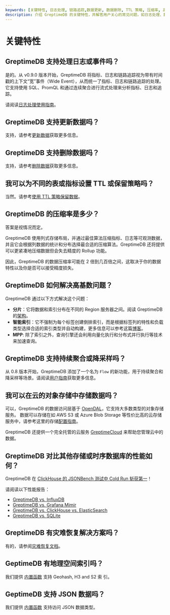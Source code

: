 ```yaml
---
keywords: [关键特性, 日志处理, 链路追踪,数据更新, 数据删除, TTL 策略, 压缩率, 高基数问题, 持续聚合, 云存储, 性能对比, 灾难恢复, 地理空间索引, JSON 数据,时序数据库特性,可观测数据库特性]
description: 介绍 GreptimeDB 的关键特性，并解答用户关心的常见问题，如日志处理、数据更新和删除、TTL 策略等。
---
```


# 关键特性

## GreptimeDB 支持处理日志或事件吗？

是的。从 v0.9.0 版本开始，GreptimeDB 将指标、日志和链路追踪视为带有时间戳的上下文“宽”事件（Wide Event），从而统一了指标、日志和链路追踪的处理。它支持使用 SQL、PromQL 和通过连续聚合进行流式处理来分析指标、日志和追踪。

请阅读[日志处理使用指南](/user-guide/logs/overview.md)。

## GreptimeDB 支持更新数据吗？

支持，请参考[更新数据](/user-guide/manage-data/overview.md#更新数据)获取更多信息。

## GreptimeDB 支持删除数据吗？

支持，请参考[删除数据](/user-guide/ingest-data/overview.md#删除数据)获取更多信息。

## 我可以为不同的表或指标设置 TTL 或保留策略吗？

当然。请参考[使用 TTL 策略保留数据](/user-guide/manage-data/overview.md#使用-ttl-策略保留数据)。

## GreptimeDB 的压缩率是多少？

答案是视情况而定。

GreptimeDB 使用列式存储布局，并通过最佳算法压缩指标、日志等可观测数据，并且它会根据列数据的统计和分布选择最合适的压缩算法。GreptimeDB 还将提供可以更紧凑地压缩数据但会失去精度的 Rollup 功能。

因此，GreptimeDB 的数据压缩率可能在 2 倍到几百倍之间，这取决于你的数据特性以及你是否可以接受精度损失。

## GreptimeDB 如何解决高基数问题？

GreptimeDB 通过以下方式解决这个问题：

- **分片**：它将数据和索引分布在不同的 Region 服务器之间。阅读 GreptimeDB 的[架构](./architecture.md)。
- **智能索引**：它不强制为每个标签创建倒排索引，而是根据标签列的特性和负载类型选择合适的索引类型并自动构建，更多信息可以参考这篇[博客](https://greptime.com/blogs/2022-12-21-storage-engine-design#smart-indexing)。
- **MPP**: 除了索引之外，查询引擎还会利用向量化执行和分布式并行执行等技术来加速查询。

## GreptimeDB 支持持续聚合或降采样吗？

从 0.8 版本开始，GreptimeDB 添加了一个名为 `Flow` 的新功能，用于持续聚合和降采样等场景。请阅读[用户指南](/user-guide/flow-computation/overview.md)获取更多信息。

## 我可以在云的对象存储中存储数据吗？

可以，GreptimeDB 的数据访问层基于 [OpenDAL](https://github.com/apache/incubator-opendal)，它支持大多数类型的对象存储服务。
数据可以存储在如 AWS S3 或 Azure Blob Storage 等性价比高的云存储服务中，请参考这里的存储[配置指南](./../deployments/configuration.md#storage-options)。

GreptimeDB 还提供一个完全托管的云服务 [GreptimeCloud](https://greptime.cn/product/cloud) 来帮助您管理云中的数据。

## GreptimeDB 对比其他存储或时序数据库的性能如何？

GreptimeDB 在 [ClickHouse 的 JSONBench 测试中 Cold Run 斩获第一](https://greptime.cn/blogs/2025-03-18-json-benchmark-greptimedb)！

请阅读以下性能报告：

* [GreptimeDB vs. InfluxDB](https://greptime.cn/blogs/2024-08-08-report)
* [GreptimeDB vs. Grafana Mimir](https://greptime.cn/blogs/2024-08-01-grafana)
* [GreptimeDB vs. ClickHouse vs. ElasticSearch](https://greptime.cn/blogs/2025-03-07-greptimedb-log-benchmark)
* [GreptimeDB vs. SQLite](https://greptime.cn/blogs/2024-08-30-sqlite)

## GreptimeDB 有灾难恢复解决方案吗？

有的，请参阅[灾难恢复文档](/user-guide/administration/disaster-recovery/overview.md)。

## GeptimeDB 有地理空间索引吗？

我们提供 [内置函数](/reference/sql/functions/geo.md) 支持 Geohash, H3 and S2 索
引。


## GeptimeDB 支持 JSON 数据吗？

我们提供 [内置函数](/reference/sql/functions/overview.md#json-functions) 支持访问 JSON 数据类型。
